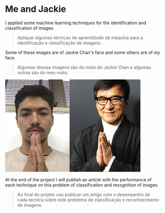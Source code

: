 # Me and Jackie
I applied some machine learning techniques for the identification and classification of images.
>Apliquei algumas técnicas de aprendizado de máquina para a identificação e classificação de imagens.

Some of these images are of Jackie Chan's face and some others are of my face.
>Algumas dessas imagens são do rosto do Jackie Chan e algumas outras são do meu rosto. 

![me_and_jack](https://github.com/017mori/ML_Jackie_and_me/blob/master/jack_%26_me.jpg)

At the end of the project I will publish an article with the performance of each technique on this problem of classification and recognition of images.
>Ao final do projeto vou publicar um artigo com o desempenho de cada tecnica sobre este problema de classificação e reconhecimento de imagens.
